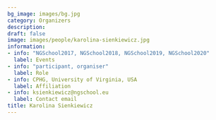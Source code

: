 ```yaml
---
bg_image: images/bg.jpg
category: Organizers
description: 
draft: false
image: images/people/karolina-sienkiewicz.jpg
information:
- info: "NGSchool2017, NGSchool2018, NGSchool2019, NGSchool2020"
  label: Events
- info: "participant, organiser"
  label: Role
- info: CPHG, University of Virginia, USA
  label: Affiliation
- info: ksienkiewicz@ngschool.eu
  label: Contact email
title: Karolina Sienkiewicz
---
```


